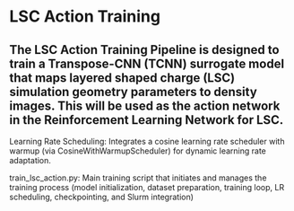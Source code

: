 LSC Action Training
==================================
The LSC Action Training Pipeline is designed to train a Transpose-CNN (TCNN) surrogate model that maps layered shaped charge (LSC) simulation geometry parameters to density images.
This will be used as the action network in the Reinforcement Learning Network for LSC.
----------

Learning Rate Scheduling: Integrates a cosine learning rate scheduler with warmup (via CosineWithWarmupScheduler) for dynamic learning rate adaptation.

train_lsc_action.py: Main training script that initiates and manages the training process (model initialization, dataset preparation, training loop, LR scheduling, checkpointing, and Slurm integration)



